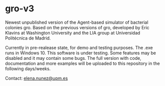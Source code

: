 # gro-v3
Newest unpublished version of the Agent-based simulator of bacterial colonies gro.
Based on the previous versions of gro, developed by Eric Klavins at Washington University and the LIA group at Universidad Politécnica de Madrid.

Currently in pre-realease state, for demo and testing purposes. The .exe runs in Windows 10. 
This software is under testing. Some features may be disabled and it may contain some bugs. 
The full version with code, documentation and more examples will be uploaded to this repository in the following days/weeks.

Contact: elena.nunez@upm.es
